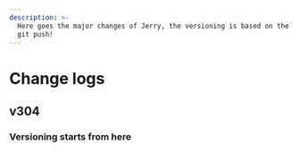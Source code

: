 ```yaml
---
description: >-
  Here goes the major changes of Jerry, the versioning is based on the current
  git push!
---
```


# Change logs

## v304

### Versioning starts from here

